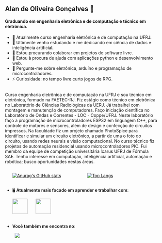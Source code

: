 ## Alan de Oliveira Gonçalves 👋

#### Graduando em engenharia eletrônica e de computação e técnico em eletrônica.

- 🔭 Atualmente curso engenharia eletrônica e de computação na UFRJ.
- 🌱 Ultimente venho estudando e me dedicando em ciência de dados e inteligência artificial.
- 👯 Estou procurando colaborar em projetos de software livre.
- 🤔 Estou à procura de ajuda com aplicações python e desenvolvimento web.
- 💬 Pergunte-me sobre eletrônica, arduíno e programação de microcontroladores.
- ⚡ Curiosidade: no tempo livre curto jogos de RPG.

##

Curso engenharia eletrônica e de computação na UFRJ e sou técnico em eletrônica, formado na FAETEC-RJ. Fiz estágio como técnico em eletrônica no Laboratório de Ciências Radiológicas da UERJ. Já trabalhei com montagem e manutenção de computadores.
Faço iniciação científica no Laboratório de Ondas e Correntes - LOC - Coppe/UFRJ. Neste laboratório faço a programação de microcontroladores ESP32 em linguagem C++, para controle de motores e sensores, além de design e confecção de circuitos impressos.
Na faculdade fiz um projeto chamado PhotoSpice para identificar e simular um circuito eletrônico, a partir de uma o foto do circuito, usando redes neurais e visão computacional. No curso técnico fiz projetos de automação residencial usando microcontroladores PIC.
Fui membro da equipe de competição universitária Ícarus UFRJ de Fórmula SAE.
Tenho interesse em computação, inteligência artificial, automação e robótica; busco oportunidades nestas áreas.

##

&nbsp;&nbsp;&nbsp;&nbsp;&nbsp;
[![Anurag's GitHub stats](https://github-readme-stats.vercel.app/api?username=Alan-oliveir&hide=issues&line_height=24&card_width=300)](https://github.com/anuraghazra/github-readme-stats)
&nbsp;&nbsp;&nbsp;&nbsp;&nbsp;&nbsp;&nbsp;&nbsp;&nbsp;&nbsp;&nbsp;&nbsp;&nbsp;&nbsp;&nbsp;&nbsp;&nbsp;&nbsp;&nbsp;&nbsp;
[![Top Langs](https://github-readme-stats.vercel.app/api/top-langs/?username=Alan-oliveir&layout=compact)](https://github.com/anuraghazra/github-readme-stats)

##

- 🖥️ **Atualmente mais focado em aprender e trabalhar com:**
<div style="display: inline">
  &nbsp;&nbsp;&nbsp;&nbsp;&nbsp;
  <img width='50' height='50' src="https://cdn.jsdelivr.net/gh/devicons/devicon/icons/python/python-original.svg" />
  &nbsp;&nbsp;&nbsp;&nbsp;&nbsp;
  <img width='50' height='50' src="https://cdn.jsdelivr.net/gh/devicons/devicon/icons/javascript/javascript-original.svg" /> 
</div>

##

- **Você também me encontra no:**
<div style="display: inline">
  &nbsp;&nbsp;&nbsp;&nbsp;&nbsp;&nbsp;&nbsp;
  <a href="https://www.linkedin.com/in/alan-oliveira-gon%C3%A7alves/">
    <img src="https://img.shields.io/badge/linkedin-%230077B5.svg?style=for-the-badge&logo=linkedin&logoColor=white">
  </a>
</div>
